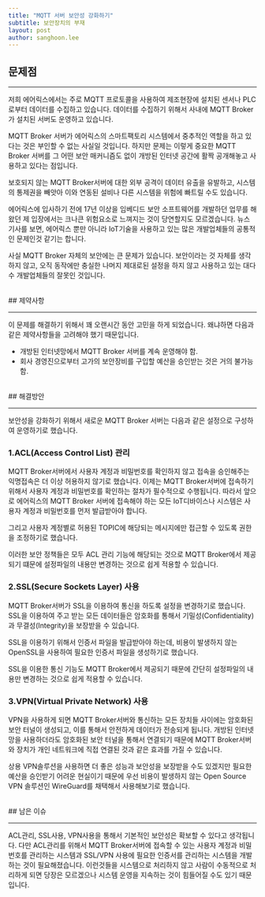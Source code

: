 ```yaml
---
title: "MQTT 서버 보안성 강화하기"
subtitle: 보안장치의 부재
layout: post
author: sanghoon.lee
---
```


## 문제점

---

저희 에어릭스에서는 주로 MQTT 프로토콜을 사용하여 제조현장에 설치된 센서나 PLC로부터 데이터를 수집하고 있습니다. 데이터를 수집하기 위해서 
사내에 MQTT Broker가 설치된 서버도 운영하고 있습니다. 

MQTT Broker 서버가 에어릭스의 스마트팩토리 시스템에서 중추적인 역할을 하고 있다는 것은 부인할 수 없는 사실일 것입니다. 하지만 문제는 이렇게 
중요한 MQTT Broker 서버를 그 어떤 보안 매커니즘도 없이 개방된 인터넷 공간에 활짝 공개해놓고 사용하고 있다는 점입니다. 

보호되지 않는 MQTT Broker서버에 대한 외부 공격이 데이터 유출을 유발하고, 시스템의 통제권을 빼앗아 이와 연동된 설비나 다른 시스템을 위험에 빠트릴 수도 있습니다.  

에어릭스에 입사하기 전에 17년 이상을 임베디드 보안 소프트웨어를 개발하던 업무를 해왔던 제 입장에서는 크나큰 위험요소로 느껴지는 것이 당연할지도 모르겠습니다.
뉴스 기사를 보면, 에어릭스 뿐만 아니라 IoT기술을 사용하고 있는 많은 개발업체들의 공통적인 문제인것 같기는 합니다.

사실 MQTT Broker 자체의 보안에는 큰 문제가 있습니다. 보안이라는 것 자체를 생각하지 않고, 오직 동작에만 충실한 나머지 제대로된 설정을 하지 않고
사용하고 있는 대다수 개발업체들의 잘못인 것입니다. 

<br>
## 제약사항 

---

이 문제를 해결하기 위해서 꽤 오랜시간 동안 고민을 하게 되었습니다. 왜냐하면 다음과 같은 제약사항들을 고려해야 했기 때문입니다.

* 개방된 인터넷망에서 MQTT Broker 서버를 계속 운영해야 함.
* 회사 경영진으로부터 고가의 보안장비를 구입할 예산을 승인받는 것은 거의 불가능함.

<br>
## 해결방안

---

보안성을 강화하기 위해서 새로운 MQTT Broker 서버는 다음과 같은 설정으로 구성하여 운영하기로 했습니다.

### 1.ACL(Access Control List) 관리

MQTT Broker서버에서 사용자 계정과 비밀번호를 확인하지 않고 접속을 승인해주는 익명접속은 더 이상 허용하지 않기로 했습니다. 
이제는 MQTT Broker서버에 접속하기 위해서 사용자 계정과 비밀번호를 확인하는 절차가 필수적으로 수행됩니다.
따라서 앞으로 에어릭스의 MQTT Broker 서버에 접속해야 하는 모든 IoT디바이스나 시스템은 사용자 계정과 비밀번호를 먼저 발급받아야 합니다.

그리고 사용자 계정별로 허용된 TOPIC에 해당되는 메시지에만 접근할 수 있도록 권한을 조정하기로 했습니다.

이러한 보안 정책들은 모두 ACL 관리 기능에 해당되는 것으로 MQTT Broker에서 제공되기 떄문에 설정파일의 내용만 변경하는 것으로 쉽게 적용할 수 있습니다. 

### 2.SSL(Secure Sockets Layer) 사용

MQTT Broker서버가 SSL을 이용하여 통신을 하도록 설정을 변경하기로 했습니다. SSL을 이용하여 주고 받는 모든 데이터들은
암호화를 통해서 기밀성(Confidentiality)과 무결성(Integrity)을 보장받을 수 있습니다.

SSL을 이용하기 위해서 인증서 파일을 발급받아야 하는데, 비용이 발생하지 않는 OpenSSL을 사용하여 필요한 인증서 파일을 생성하기로 했습니다.

SSL을 이용한 통신 기능도 MQTT Broker에서 제공되기 때문에 간단히 설정파일의 내용만 변경하는 것으로 쉽게 적용할 수 있습니다. 

### 3.VPN(Virtual Private Network) 사용

VPN을 사용하게 되면 MQTT Broker서버와 통신하는 모든 장치들 사이에는 암호화된 보안 터널이 생성되고, 이를 통해서 안전하게 데이터가 전송되게 됩니다.
개방된 인터넷망을 사용하더라도 암호화된 보안 터널을 통해서 연결되기 때문에 MQTT Broker서버와 장치가 개인 네트워크에 직접 연결된 것과 같은 효과를 가질 수 있습니다.

상용 VPN솔루션을 사용하면 더 좋은 성능과 보안성을 보장받을 수도 있겠지만 필요한 예산을 승인받기 어려운 현실이기 때문에 우선 비용이 발생하지
않는 Open Source VPN 솔루션인 WireGuard를 채택해서 사용해보기로 했습니다. 

<br>
## 남은 이슈

---

ACL관리, SSL사용, VPN사용을 통해서 기본적인 보안성은 확보할 수 있다고 생각됩니다. 다만 ACL관리를 위해서 MQTT Broker서버에 접속할 수 있는 사용자
계정과 비밀번호를 관리하는 시스템과 SSL/VPN 사용에 필요한 인증서를 관리하는 시스템을 개발하는 것이 필요해졌습니다. 이런것들을 시스템으로 처리하지
않고 사람이 수동적으로 처리하게 되면 당장은 모르겠으나 시스템 운영을 지속하는 것이 힘들어질 수도 있기 때문입니다.

